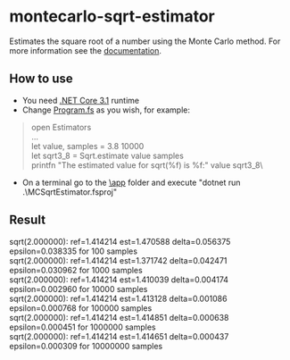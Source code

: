 # montecarlo-sqrt-estimator
Estimates the square root of a number using the Monte Carlo method. For more information see the [documentation](./doc/mc_sqrt.pdf).

## How to use
- You need [.NET Core 3.1](https://dotnet.microsoft.com/download/dotnet-core/3.1) runtime
- Change [Program.fs](./app/Program.fs) as you wish, for example:
> open Estimators\
> ...\
> let value, samples = 3.8 10000\
> let sqrt3_8 = Sqrt.estimate value samples\
> printfn "The estimated value for sqrt(%f) is %f:" value sqrt3_8\
- On a terminal go to the [\app](../app) folder and execute "dotnet run .\MCSqrtEstimator.fsproj"

## Result
sqrt(2.000000): ref=1.414214 est=1.470588 delta=0.056375 epsilon=0.038335 for 100 samples\
sqrt(2.000000): ref=1.414214 est=1.371742 delta=0.042471 epsilon=0.030962 for 1000 samples\
sqrt(2.000000): ref=1.414214 est=1.410039 delta=0.004174 epsilon=0.002960 for 10000 samples\
sqrt(2.000000): ref=1.414214 est=1.413128 delta=0.001086 epsilon=0.000768 for 100000 samples\
sqrt(2.000000): ref=1.414214 est=1.414851 delta=0.000638 epsilon=0.000451 for 1000000 samples\
sqrt(2.000000): ref=1.414214 est=1.414651 delta=0.000437 epsilon=0.000309 for 10000000 samples